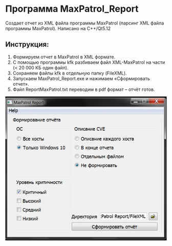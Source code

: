 # Программа MaxPatrol_Report

Создает отчет из XML файла программы MaxPatrol (парсинг XML файла программы MaxPatrol). Написано на C++/Qt5.12

## Инструкция:

1. Формируем отчет в MaxPatrol в XML формате.
2. С помощью программы kfk разбиваем файл XML-MaxPatrol на части (< 20 000 КБ один файл).
3. Сохраняем файлы kfk в отдельную папку (FileXML).
3. Запускаем MaxPatrol_Report.exe и нажимаем «Сформировать отчет».
4. Файл ReportMaxPatrol.txt переводим в pdf формат – отчёт готов.

![](./image/MaxPatrol_Report.jpg)


